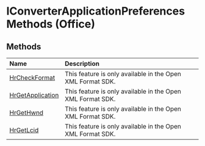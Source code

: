 
# IConverterApplicationPreferences Methods (Office)

## Methods



|**Name**|**Description**|
|:-----|:-----|
| [HrCheckFormat](79f1b1d8-385a-3c69-c9c1-360610407f9b.md)|This feature is only available in the Open XML Format SDK.|
| [HrGetApplication](c6fbc21b-49a1-c407-b37d-bf00a4a16bba.md)|This feature is only available in the Open XML Format SDK.|
| [HrGetHwnd](1b5bf73c-c006-0452-363d-3355649b989f.md)|This feature is only available in the Open XML Format SDK.|
| [HrGetLcid](c1c14c98-ac69-554b-34b9-4d4149adc6e3.md)|This feature is only available in the Open XML Format SDK.|
